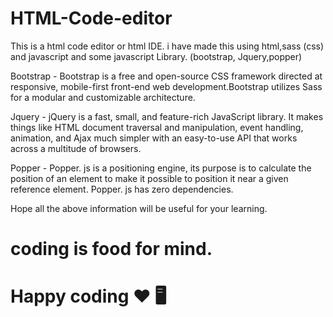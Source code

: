 # HTML-Code-editor
This is a html code editor or html IDE. i have made this using html,sass (css) and javascript and some javascript Library. (bootstrap, Jquery,popper)

Bootstrap - Bootstrap is a free and open-source CSS framework directed at responsive, mobile-first front-end web development.Bootstrap utilizes Sass for a modular and customizable architecture.

Jquery - jQuery is a fast, small, and feature-rich JavaScript library. It makes things like HTML document traversal and manipulation, event handling, animation, and Ajax much simpler with an easy-to-use API that works across a multitude of browsers. 

Popper - Popper. js is a positioning engine, its purpose is to calculate the position of an element to make it possible to position it near a given reference element. Popper. js has zero dependencies.

Hope all the above information will be useful for your learning.
# coding is food for mind.
# Happy coding ❤ 🖥
